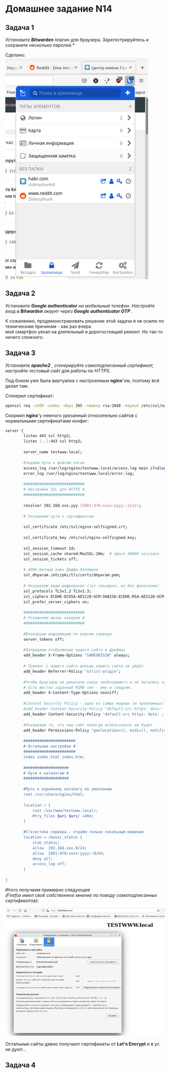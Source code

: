 Домашнее задание N14
====================

Задача 1
--------

*Установите* ***Bitwarden*** плагин для браузера. Зарегестрируйтесь и сохраните несколько паролей.*  
  
Сделано:  
![Bitwarden](/dz14/pic/dz14_1.png)

Задача 2
--------
*Установите* ***Google authenticator*** *на мобильный телефон. Настройте вход в* ***Bitwarden*** *акаунт через* ***Google authenticator OTP*** *.*  
  
К сожалению, продемонстрировать решение этой задачи я не осилю по техническим причинам - как раз вчера  
мой смартфон уехал на длительный и дорогостоящий ремонт. Но так-то ничего сложного.  

Задача 3
--------
*Установите* ***apache2*** *, сгенерируйте самоподписанный сертификат, настройте тестовый сайт для работы по HTTPS.*  
  
Под боком уже была виртуалка с настроенным **nginx**'ом, поэтому всё делал там.  
  
Сгенерил сертификат:  
```bash
openssl req -x509 -nodes -days 365 -newkey rsa:2048 -keyout /etc/ssl/nginx-selfsigned.key -out /etc/ssl/nginx-selfsigned.crt
```
  
Скормил **nginx**'у немного урезанный относительно сайтов с нормальными сертификатами конфиг:  
```bash
server {
        listen 443 ssl http2;
        listen [::]:443 ssl http2;

        server_name testwww.local;

        #Задаем пути к файлам логов
        access_log /var/log/nginx/testwww.local/access.log main if=$loggable;
        error_log /var/log/nginx/testwww.local/error.log;

        ###########################
        # Настройки SSL для HTTPS #
        ###########################

        resolver 192.168.xxx.yyy [2001:470:xxxx:yyyy::zzzz];

        # Указываем пути к сертификатам

        ssl_certificate /etc/ssl/nginx-selfsigned.crt;

        ssl_certificate_key /etc/ssl/nginx-selfsigned.key;

        ssl_session_timeout 1d;
        ssl_session_cache shared:MozSSL:10m;  # about 40000 sessions
        ssl_session_tickets off;

        # 4096-битный ключ Диффи-Хеллмана
        ssl_dhparam /etc/pki/tls/certs/dhparam.pem;

        # Указываем виды шифрования (тут секьюрно, но без фанатизма)
        ssl_protocols TLSv1.2 TLSv1.3;
        ssl_ciphers ECDHE-ECDSA-AES128-GCM-SHA256:ECDHE-RSA-AES128-GCM-SHA256:ECDHE-ECDSA-AES256-GCM-SHA384:ECDHE-RSA-AES256-GCM-SHA384:ECDHE-
        ssl_prefer_server_ciphers on;

        ###########################
        # Усложняем жизнь хакерам #
        ###########################

        #Блокируем информацию по версии сервера
        server_tokens off;

        #Запрещаем отображение нашего сайта в фреймах
        add_header X-Frame-Options "SAMEORIGIN" always;

        # Трекинг с нашего сайта дальше нашего сайта не уйдёт
        add_header Referrer-Policy "strict-origin";

        #Чтобы браузеры не умничали сверх необходимого и не пытались найти, скажем, архив внутри картинки
        # Есть жёстко заданный MIME-тип - ему и следуем.
        add_header X-Content-Type-Options nosniff;

        #Content Security Policy - одна из самых мощных (и проблемных) настроек.
        #add_header Content-Security-Policy "default-src https: data: 'unsafe-inline' 'unsafe-eval'; object-src 'none';" always;
        add_header Content-Security-Policy "default-src https: data: ; object-src 'none';" always;

        #Указываем то, что наш сайт никогда использовать не будет
        add_header Permissions-Policy "geolocation=(), midi=(), notifications=(), push=(), sync-xhr=(), microphone=(), camera=(), magnetometer

        #######################
        # Остальные настройки #
        #######################
        index index.html index.htm;

        ####################
        # Пути к каталогам #
        ####################

        #Путь к корневому каталогу по умолчанию
        root /usr/share/nginx/html;

        location / {
            root /var/www/testwww.local/;
            #try_files $uri $uri/ =404;
        }

        #Статистика сервера - отдаём только локальным машинам
        location = /basic_status {
            stub_status;
            allow  192.168.xxx.0/24;
            allow  2001:470:xxxx:yyyy::0/64;
            deny all;
            access_log off;
        }

}
```
  
Итого получаем примерно следующее  
*(Firefox имел своё собственное мнение по поводу самоподписанных сертификатов)*:  
  
![Загрузка по HTTPS](/dz14/pic/dz14_3.png)
  
Остальные сайты давно получают сертификаты от **Let's Encrypt** и в ус не дуют...  

Задача 4
--------

